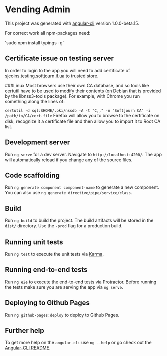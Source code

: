 # Vending Admin

This project was generated with [angular-cli](https://github.com/angular/angular-cli) version 1.0.0-beta.15.

For correct work all npm-packages need:

'sudo npm install typings -g'


## Certificate issue on testing server
In order to login to the app you will need to add certificate of sjcoins.testing.softjourn.if.ua to trusted store.

###Linux
Most browsers use their own CA database, and so tools like certutil have to be used to modify their contents (on Debian that is provided by the libnss3-tools package). For example, with Chrome you run something along the lines of:

`certutil -d sql:$HOME/.pki/nssdb -A -t "C,," -n "Softjourn CA" -i /path/to/CA/cert.file`
Firefox will allow you to browse to the certificate on disk, recognize it a certificate file and then allow you to import it to Root CA list.

## Development server
Run `ng serve` for a dev server. Navigate to `http://localhost:4200/`. The app will automatically reload if you change any of the source files.

## Code scaffolding

Run `ng generate component component-name` to generate a new component. You can also use `ng generate directive/pipe/service/class`.

## Build

Run `ng build` to build the project. The build artifacts will be stored in the `dist/` directory. Use the `-prod` flag for a production build.

## Running unit tests

Run `ng test` to execute the unit tests via [Karma](https://karma-runner.github.io).

## Running end-to-end tests

Run `ng e2e` to execute the end-to-end tests via [Protractor](http://www.protractortest.org/). 
Before running the tests make sure you are serving the app via `ng serve`.

## Deploying to Github Pages

Run `ng github-pages:deploy` to deploy to Github Pages.

## Further help

To get more help on the `angular-cli` use `ng --help` or go check out the [Angular-CLI README](https://github.com/angular/angular-cli/blob/master/README.md).
